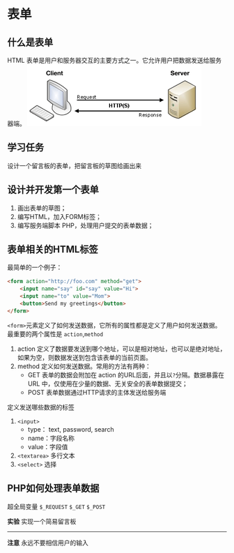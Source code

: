 # 表单
## 什么是表单
HTML 表单是用户和服务器交互的主要方式之一。它允许用户把数据发送给服务器端。
![BS架构](https://raw.githubusercontent.com/hellojinjie/ClassPHP2018_0/master/client-server.png)

## 学习任务
设计一个留言板的表单，把留言板的草图给画出来

## 设计并开发第一个表单
1. 画出表单的草图；
2. 编写HTML，加入FORM标签；
3. 编写服务端脚本 PHP，处理用户提交的表单数据；

## 表单相关的HTML标签
最简单的一个例子：
```html
<form action="http://foo.com" method="get">
    <input name="say" id="say" value="Hi">
    <input name="to" value="Mom">
    <button>Send my greetings</button>
</form>
```
`<form>`元素定义了如何发送数据，它所有的属性都是定义了用户如何发送数据。最重要的两个属性是 `action`,`method`
1. action 定义了数据要发送到哪个地址，可以是相对地址，也可以是绝对地址，如果为空，则数据发送到包含该表单的当前页面。
2. method 定义如何发送数据。常用的方法有两种：
	- GET 表单的数据会附加在 action 的URL后面，并且以`?`分隔。数据暴露在 URL 中，仅使用在少量的数据、无关安全的表单数据提交；
	- POST 表单数据通过HTTP请求的主体发送给服务端

定义发送哪些数据的标签
1. `<input>`
    - type： text, password, search 
    - name：字段名称
    - value：字段值
2. `<textarea>` 多行文本
3. `<select>` 选择

## PHP如何处理表单数据
超全局变量 `$_REQUEST`  `$_GET`  `$_POST`

**实验**
实现一个简易留言板

-------
**注意**  永远不要相信用户的输入
<!--stackedit_data:
eyJoaXN0b3J5IjpbLTQ2NTkyNTM3NSwtMTcxNDI1MTQyNiwxNT
Y5OTgyNDEyXX0=
-->
